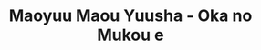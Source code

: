 --- 
title: "Maoyuu Maou Yuusha - Oka no Mukou e"
publishdate: "2019-7-3T16:48:46+02:00"
src: "https://365manga.net/manga/maoyuu-maou-yuusha-oka-no-mukou-e"
image: "https://data.365manga.net/images/thumbnails/15841-maoyuu-maou-yuusha-oka-no-mukou-e.jpg"
description: ""
---